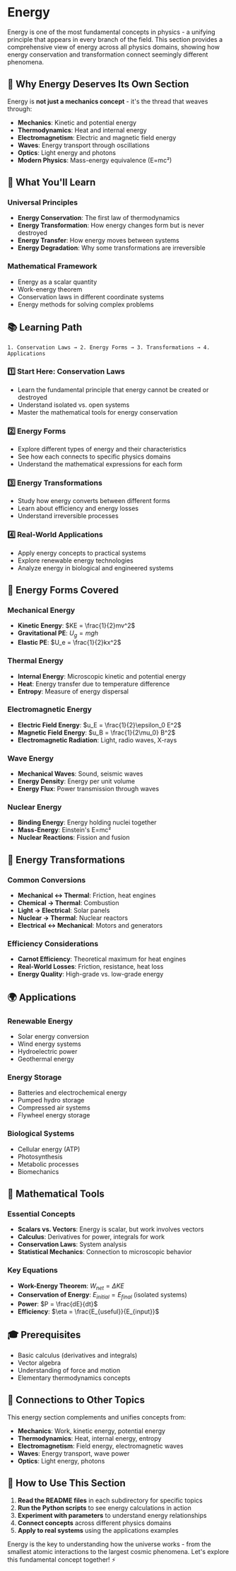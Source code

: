 # Energy

Energy is one of the most fundamental concepts in physics - a unifying principle that appears in every branch of the field. This section provides a comprehensive view of energy across all physics domains, showing how energy conservation and transformation connect seemingly different phenomena.

## 🎯 Why Energy Deserves Its Own Section

Energy is **not just a mechanics concept** - it's the thread that weaves through:
- **Mechanics**: Kinetic and potential energy
- **Thermodynamics**: Heat and internal energy
- **Electromagnetism**: Electric and magnetic field energy
- **Waves**: Energy transport through oscillations
- **Optics**: Light energy and photons
- **Modern Physics**: Mass-energy equivalence (E=mc²)

## 🔋 What You'll Learn

### Universal Principles
- **Energy Conservation**: The first law of thermodynamics
- **Energy Transformation**: How energy changes form but is never destroyed
- **Energy Transfer**: How energy moves between systems
- **Energy Degradation**: Why some transformations are irreversible

### Mathematical Framework
- Energy as a scalar quantity
- Work-energy theorem
- Conservation laws in different coordinate systems
- Energy methods for solving complex problems

## 📚 Learning Path

```
1. Conservation Laws → 2. Energy Forms → 3. Transformations → 4. Applications
```

### 1️⃣ **Start Here: Conservation Laws**
- Learn the fundamental principle that energy cannot be created or destroyed
- Understand isolated vs. open systems
- Master the mathematical tools for energy conservation

### 2️⃣ **Energy Forms**
- Explore different types of energy and their characteristics
- See how each connects to specific physics domains
- Understand the mathematical expressions for each form

### 3️⃣ **Energy Transformations**
- Study how energy converts between different forms
- Learn about efficiency and energy losses
- Understand irreversible processes

### 4️⃣ **Real-World Applications**
- Apply energy concepts to practical systems
- Explore renewable energy technologies
- Analyze energy in biological and engineered systems

## 🔬 Energy Forms Covered

### Mechanical Energy
- **Kinetic Energy**: $KE = \frac{1}{2}mv^2$
- **Gravitational PE**: $U_g = mgh$
- **Elastic PE**: $U_e = \frac{1}{2}kx^2$

### Thermal Energy
- **Internal Energy**: Microscopic kinetic and potential energy
- **Heat**: Energy transfer due to temperature difference
- **Entropy**: Measure of energy dispersal

### Electromagnetic Energy
- **Electric Field Energy**: $u_E = \frac{1}{2}\epsilon_0 E^2$
- **Magnetic Field Energy**: $u_B = \frac{1}{2\mu_0} B^2$
- **Electromagnetic Radiation**: Light, radio waves, X-rays

### Wave Energy
- **Mechanical Waves**: Sound, seismic waves
- **Energy Density**: Energy per unit volume
- **Energy Flux**: Power transmission through waves

### Nuclear Energy
- **Binding Energy**: Energy holding nuclei together
- **Mass-Energy**: Einstein's E=mc²
- **Nuclear Reactions**: Fission and fusion

## 🔄 Energy Transformations

### Common Conversions
- **Mechanical ↔ Thermal**: Friction, heat engines
- **Chemical → Thermal**: Combustion
- **Light → Electrical**: Solar panels
- **Nuclear → Thermal**: Nuclear reactors
- **Electrical ↔ Mechanical**: Motors and generators

### Efficiency Considerations
- **Carnot Efficiency**: Theoretical maximum for heat engines
- **Real-World Losses**: Friction, resistance, heat loss
- **Energy Quality**: High-grade vs. low-grade energy

## 🌍 Applications

### Renewable Energy
- Solar energy conversion
- Wind energy systems
- Hydroelectric power
- Geothermal energy

### Energy Storage
- Batteries and electrochemical energy
- Pumped hydro storage
- Compressed air systems
- Flywheel energy storage

### Biological Systems
- Cellular energy (ATP)
- Photosynthesis
- Metabolic processes
- Biomechanics

## 🧮 Mathematical Tools

### Essential Concepts
- **Scalars vs. Vectors**: Energy is scalar, but work involves vectors
- **Calculus**: Derivatives for power, integrals for work
- **Conservation Laws**: System analysis
- **Statistical Mechanics**: Connection to microscopic behavior

### Key Equations
- **Work-Energy Theorem**: $W_{net} = \Delta KE$
- **Conservation of Energy**: $E_{initial} = E_{final}$ (isolated systems)
- **Power**: $P = \frac{dE}{dt}$
- **Efficiency**: $\eta = \frac{E_{useful}}{E_{input}}$

## 🎓 Prerequisites

- Basic calculus (derivatives and integrals)
- Vector algebra
- Understanding of force and motion
- Elementary thermodynamics concepts

## 🔗 Connections to Other Topics

This energy section complements and unifies concepts from:
- **Mechanics**: Work, kinetic energy, potential energy
- **Thermodynamics**: Heat, internal energy, entropy
- **Electromagnetism**: Field energy, electromagnetic waves
- **Waves**: Energy transport, wave power
- **Optics**: Light energy, photons

## 📖 How to Use This Section

1. **Read the README files** in each subdirectory for specific topics
2. **Run the Python scripts** to see energy calculations in action
3. **Experiment with parameters** to understand energy relationships
4. **Connect concepts** across different physics domains
5. **Apply to real systems** using the applications examples

Energy is the key to understanding how the universe works - from the smallest atomic interactions to the largest cosmic phenomena. Let's explore this fundamental concept together! ⚡